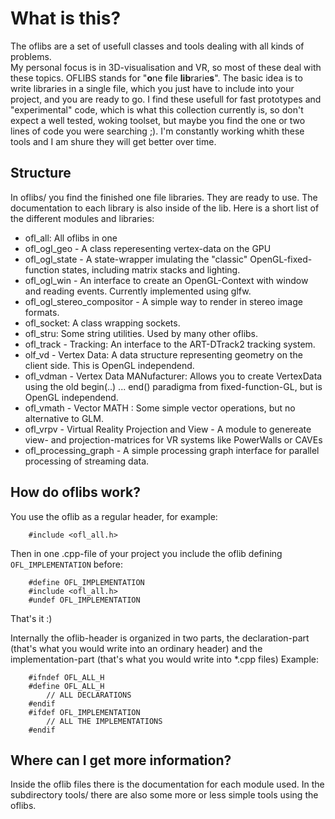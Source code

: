 What is this?
================================================================================
The oflibs are a set of usefull classes and tools dealing with all kinds of 
problems.  
My personal focus is in 3D-visualisation and VR, so most of these deal with 
these topics. OFLIBS stands for "**o**ne **f**ile **lib**rarie**s**". The basic 
idea is to write libraries in a single file, which you just have to include into
your project, and you are ready to go.
I find these usefull for fast prototypes and "experimental" code, which is what 
this collection currently is, so don't expect a well tested, woking toolset, but
maybe you find the one or two lines of code you were searching ;).
I'm constantly working whith these tools and I am shure they will get better 
over time.

Structure
--------------------------------------------------------------------------------
In oflibs/ you find the finished one file libraries. They are ready to use. The 
documentation to each library is also inside of the lib. Here is a short list of
the different modules and libraries:

- ofl_all: All oflibs in one 
- ofl_ogl_geo - A class reperesenting vertex-data on the GPU
- ofl_ogl_state - A state-wrapper imulating the "classic" OpenGL-fixed-function 
  states, including matrix stacks and lighting.
- ofl_ogl_win - An interface to create an OpenGL-Context with window and reading
events. Currently implemented using glfw.
- ofl_ogl_stereo_compositor - A simple way to render in stereo image formats.
- ofl_socket: A class wrapping sockets.
- ofl_stru: Some string utilities. Used by many other oflibs.
- ofl_track - Tracking: An interface to the ART-DTrack2 tracking system.
- olf_vd - Vertex Data: A data structure representing geometry on the client 
  side. This is OpenGL independend. 
- ofl_vdman - Vertex Data MANufacturer: Allows you to create VertexData using
  the old begin(..) ... end() paradigma from fixed-function-GL, but is OpenGL
  independend.
- ofl_vmath - Vector MATH : Some simple vector operations, but no alternative to 
  GLM.
- ofl_vrpv - Virtual Reality Projection and View - A module to genereate view-
  and projection-matrices for VR systems like PowerWalls or CAVEs
- ofl_processing_graph - A simple processing graph interface for parallel
processing of streaming data.

How do oflibs work?
--------------------------------------------------------------------------------
You use the oflib as a regular header, for example:
```c_cpp
	#include <ofl_all.h>
```
Then in one .cpp-file of your project you include the oflib defining
`OFL_IMPLEMENTATION` before:
```c_cpp
	#define OFL_IMPLEMENTATION
	#include <ofl_all.h>
	#undef OFL_IMPLEMENTATION
```
That's it :)

Internally the oflib-header is organized in two parts, the declaration-part 
(that's what you would write into an ordinary header) and the implementation-part 
(that's what you would write into *.cpp files)
Example:
```c_cpp
	#ifndef OFL_ALL_H
	#define OFL_ALL_H
		// ALL DECLARATIONS
	#endif
	#ifdef OFL_IMPLEMENTATION
		// ALL THE IMPLEMENTATIONS
	#endif
```

Where can I get more information?
--------------------------------------------------------------------------------
Inside the oflib files there is the documentation for each module used. 
In the subdirectory tools/ there are also some more or less simple tools using 
the oflibs.



